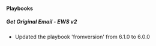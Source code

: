 
#### Playbooks
##### Get Original Email - EWS v2
- Updated the playbook 'fromversion' from 6.1.0 to 6.0.0

